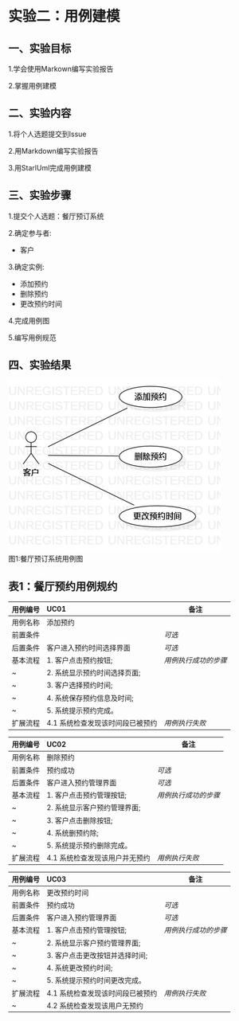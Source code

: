 # 实验二：用例建模

## 一、实验目标

1.学会使用Markown编写实验报告

2.掌握用例建模

## 二、实验内容

1.将个人选题提交到Issue

2.用Markdown编写实验报告

3.用StarlUml完成用例建模

## 三、实验步骤

1.提交个人选题：餐厅预订系统

2.确定参与者:

  - 客户
  
3.确定实例:

  - 添加预约
  - 删除预约
  - 更改预约时间

4.完成用例图

5.编写用例规范

## 四、实验结果

![用例图](./lab2_UseCaseDiagram.jpg)  
图1:餐厅预订系统用例图

## 表1：餐厅预约用例规约  

用例编号  | UC01 | 备注  
-|:-|-  
用例名称  | 添加预约  |   
前置条件  |      | *可选*   
后置条件  | 客户进入预约时间选择界面    | *可选*   
基本流程  | 1. 客户点击预约按钮;  |*用例执行成功的步骤*    
~| 2. 系统显示预约时间选择页面;  |   
~| 3. 客户选择预约时间;   |   
~| 4. 系统保存预约信息及时间;   |   
~| 5. 系统提示预约完成。  |  
扩展流程  | 4.1 系统检查发现该时间段已被预约   |*用例执行失败*    



用例编号  | UC02 | 备注  
-|:-|-  
用例名称  | 删除预约  |   
前置条件  | 预约成功     | *可选*   
后置条件  | 客户进入预约管理界面     | *可选*   
基本流程  | 1. 客户点击预约管理按钮;  |*用例执行成功的步骤*    
~| 2. 系统显示客户预约管理界面;  |   
~| 3. 客户点击删除按钮;   |   
~| 4. 系统删预约除;   |   
~| 5. 系统提示预约删除完成。  |  
扩展流程  | 4.1 系统检查发现该用户并无预约   |*用例执行失败*    



用例编号  | UC03 | 备注  
-|:-|-  
用例名称  | 更改预约时间  |   
前置条件  | 预约成功     | *可选*   
后置条件  | 客户进入预约管理界面     | *可选*   
基本流程  | 1. 客户点击预约管理按钮;  |*用例执行成功的步骤*    
~| 2. 系统显示客户预约管理界面;  |   
~| 3. 客户点击更改按钮并选择时间;   |   
~| 4. 系统更改预约时间;   |   
~| 5. 系统提示预约时间更改完成。  |  
扩展流程  | 4.1 系统检查发现该时间段已被预约   |*用例执行失败*    
~| 4.2 系统检查发现该用户无预约   |
